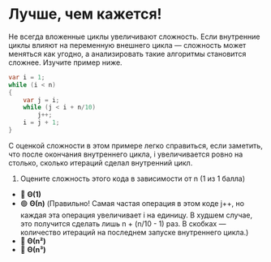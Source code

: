 # Лучше, чем кажется!

Не всегда вложенные циклы увеличивают сложность. Если внутренние циклы влияют на переменную внешнего цикла — сложность может меняться как угодно, а анализировать такие алгоритмы становится сложнее. Изучите пример ниже.

```cs
var i = 1;
while (i < n)
{
    var j = i;
    while (j < i + n/10)
        j++;
    i = j + 1;
}
```

С оценкой сложности в этом примере легко справиться, если заметить, что после окончания внутреннего цикла, i увеличивается ровно на столько, сколько итераций сделал внутренний цикл.

1.  Оцените сложность этого кода в зависимости от n (1 из 1 балла)
   * 🔴 **Θ(1)**
   * 🟢 **Θ(n)** (Правильно! Самая частая операция в этом коде j++, но каждая эта операция увеличивает i на единицу. В худшем случае, это получится сделать лишь n + (n/10 - 1) раз. В скобках — количество итераций на последнем запуске внутреннего цикла.)
   * 🔴 **Θ(n²)**
   * 🔴 **Θ(n³)**
